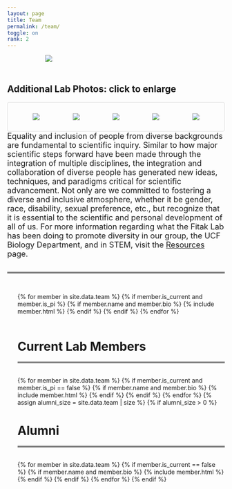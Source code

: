 ```yaml
---
layout: page
title: Team
permalink: /team/
toggle: on
rank: 2
---
```


<div style="margin-bottom: 50px; max-width: 65%; margin-left: auto; margin-right: auto;">
    <img src="{{ 'team/Wekiva2023-2.jpg' | prepend: site.images_dir | prepend: site.baseurl }}" />
</div>

<style>
img:hover {
  box-shadow: 0 0 2px 1px rgba(0, 140, 186, 0.5);
}
</style>

<!--
<h2>Additional Lab Photos: click to enlarge</h2>
<div style="border: 1px solid #ddd;border-radius:4px;padding:5px;width:200px">
  <div><a target="_blank" href="{{ 'team/Alex-party-2022-7.jpg' | prepend: site.images_dir | prepend: site.baseurl }}">
    <img src="{{ 'team/Alex-party-2022-7.jpg' | prepend: site.images_dir | prepend: site.baseurl }}" alt="test" />
  </a></div>
  <div><a target="_blank" href="{{ 'team/Lab-Wekiva-crop-July2022.jpg' | prepend: site.images_dir | prepend: site.baseurl }}">
    <img src="{{ 'team/Lab-Wekiva-crop-July2022.jpg' | prepend: site.images_dir | prepend: site.baseurl }}" alt="test" />
  </a></div>
  <div><a target="_blank" href="{{ 'team/lab-dinner2_May22.jpg' | prepend: site.images_dir | prepend: site.baseurl }}">
    <img src="{{ 'team/lab-dinner2_May22.jpg' | prepend: site.images_dir | prepend: site.baseurl }}" alt="test" />
  </a></div>
</div>
//-->

<h2>Additional Lab Photos: click to enlarge</h2>
<div style="display: flex; flex-wrap: wrap; padding: 20px; margin-left: auto; margin-right: auto; border: 1px solid #ddd; border-radius: 4px">
    <div style="padding: 5px; max-width: 25%; margin-left: auto; margin-right: auto;">
      <a target="_blank" href="{{ 'team/Alex-party-2022-7.jpg' | prepend: site.images_dir | prepend: site.baseurl }}">
        <img src="{{ 'team/Alex-party-2022-7.jpg' | prepend: site.images_dir | prepend: site.baseurl }}" /></a>
    </div>
    <div style="padding: 5px; max-width: 25%; margin-left: auto; margin-right: auto;">
      <a target="_blank" href="{{ 'team/Lab-Wekiva-crop-July2022' | prepend: site.images_dir | prepend: site.baseurl }}">
        <img src="{{ 'team/Lab-Wekiva-crop-July2022.jpg' | prepend: site.images_dir | prepend: site.baseurl }}" /></a>
    </div>
    <div style="padding: 5px; max-width: 25%; margin-left: auto; margin-right: auto;">
      <a target="_blank" href="{{ 'team/lab-dinner2_May22.jpg' | prepend: site.images_dir | prepend: site.baseurl }}">
        <img src="{{ 'team/lab-dinner2_May22.jpg' | prepend: site.images_dir | prepend: site.baseurl }}" /></a>
    </div>
    <div style="padding: 5px; max-width: 33%; margin-left: auto; margin-right: auto;">
      <a target="_blank" href="{{ 'team/FIGL_4-14-22_4.jpeg.jpg' | prepend: site.images_dir | prepend: site.baseurl }}">
        <img src="{{ 'team/FIGL_4-14-22_4.jpeg' | prepend: site.images_dir | prepend: site.baseurl }}" /></a>
    </div>
    <div style="padding: 5px; max-width: 25%; margin-left: auto; margin-right: auto;">
      <a target="_blank" href="{{ 'team/lab.jpg' | prepend: site.images_dir | prepend: site.baseurl }}">
        <img src="{{ 'team/lab.jpg' | prepend: site.images_dir | prepend: site.baseurl }}" /></a>
    </div>
</div>

<!--
<div style="display: flex; flex-wrap: wrap; padding: 20px; margin-left: auto; margin-right: auto;">
    <div style="padding: 20px; max-width: 33%; margin-left: auto; margin-right: auto;">
        <img src="{{ 'team/lab.jpg' | prepend: site.images_dir | prepend: site.baseurl }}" />
        </div>
    <div style="padding: 20px; max-width: 33%; margin-left: auto; margin-right: auto;">
        <img src="{{ 'team/Lab-Wekiva-crop-July2022.jpg' | prepend: site.images_dir | prepend: site.baseurl }}" />
    </div>
      
    <div style="padding: 20px; max-width: 33%; margin-left: auto; margin-right: auto;">
        <img src="{{ 'team/lab-dinner2_May22.jpg' | prepend: site.images_dir | prepend: site.baseurl }}" />
    </div>
    <div style="padding: 20px; max-width: 33%; margin-left: auto; margin-right: auto;">
        <img src="{{ 'team/FIGL_4-14-22_4.jpeg' | prepend: site.images_dir | prepend: site.baseurl }}" />
    </div>
</div>
//-->

<div>
<font size="4">Equality and inclusion of people from diverse backgrounds are fundamental to scientific inquiry.  Similar to how major scientific steps forward have been made through the integration of multiple disciplines, the integration and collaboration of diverse people has generated new ideas, techniques, and paradigms critical for scientific advancement. Not only are we committed to fostering a diverse and inclusive atmosphere, whether it be gender, race, disability, sexual preference, etc., but recognize that it is essential to the scientific and personal development of all of us. For more information regarding what the Fitak Lab has been doing to promote diversity in our group, the UCF Biology Department, and in STEM, visit the <a href="http://fitaklab.com/resources/">Resources</a> page.</font>
</div>
<br>
<hr style="height:4px;border-width:0;color:gray;background-color:gray">
<br>
<div class="lab-wrapper">
    <ul class="lab-list">
    <!-- Current PI -->
    {% for member in site.data.team %}
        {% if member.is_current and member.is_pi %}
            {% if member.name and member.bio %}
                {% include member.html %}
            {% endif %}
        {% endif %}
    {% endfor %}
    <!-- Current Members -->
    <br><br><h1 class="post-title">Current Lab Members</h1><hr style="height:4px;border-width:0;color:gray;background-color:gray"><br>
    {% for member in site.data.team %}
        {% if member.is_current and member.is_pi == false %}
            {% if member.name and member.bio %}
                {% include member.html %}
            {% endif %}
        {% endif %}
    {% endfor %}
    <!-- Non-current (alumni) -->
    {% assign alumni_size = site.data.team | size %}
    {% if alumni_size > 0 %}
        <br><h1 class="post-title">Alumni</h1><hr style="height:4px;border-width:0;color:gray;background-color:gray"><br>
        {% for member in site.data.team %}
            {% if member.is_current == false %}
                {% if member.name and member.bio %}
                    {% include member.html %}
                {% endif %}
            {% endif %}
        {% endfor %}
    {% endif %}
    </ul>
</div>
